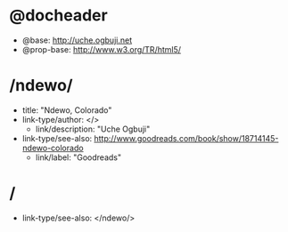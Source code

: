 # @docheader

* @base: http://uche.ogbuji.net
* @prop-base: http://www.w3.org/TR/html5/

# /ndewo/

* title: "Ndewo, Colorado"
* link-type/author: </>
    * link/description: "Uche Ogbuji"
* link-type/see-also: <http://www.goodreads.com/book/show/18714145-ndewo-colorado>
    * link/label: "Goodreads"

# /

* link-type/see-also: </ndewo/>



